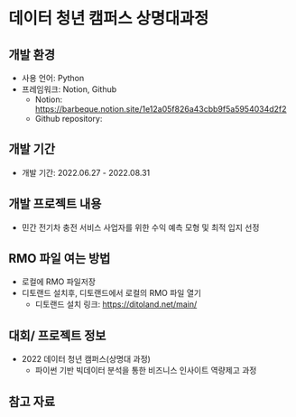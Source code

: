 # 데이터 청년 캠퍼스 상명대과정

## 개발 환경
- 사용 언어: Python
- 프레임워크: Notion, Github
  - Notion: https://barbeque.notion.site/1e12a05f826a43cbb9f5a5954034d2f2
  - Github repository: 
  
## 개발 기간
- 개발 기간: 2022.06.27 - 2022.08.31

## 개발 프로젝트 내용
- 민간 전기차 충전 서비스 사업자를 위한 수익 예측 모형 및 최적 입지 선정

## RMO 파일 여는 방법 
- 로컬에 RMO 파일저장 
- 디토랜드 설치후, 디토랜드에서 로컬의 RMO 파일 열기
  - 디토랜드 설치 링크: https://ditoland.net/main/

## 대회/ 프로젝트 정보
- 2022 데이터 청년 캠퍼스(상명대 과정)
  - 파이썬 기반 빅데이터 분석을 통한 비즈니스 인사이트 역량제고 과정
    
## 참고 자료
